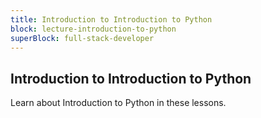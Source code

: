 ```yaml
---
title: Introduction to Introduction to Python
block: lecture-introduction-to-python
superBlock: full-stack-developer
---
```


## Introduction to Introduction to Python

Learn about Introduction to Python in these lessons.
